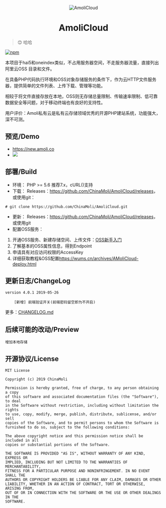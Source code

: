 <p align="center">
<img src="https://github.com/ChinaMoli/AmoliCloud/blob/master/admin/images/Amoli.png" alt="AmoliCloud">
</p>
<h1 align="center">AmoliCloud</h1>

> 😊 哈哈

[![npm](https://img.shields.io/npm/l/dplayer.svg?style=flat-square)](https://github.com/ChinaMoli/AmoliCloud/blob/master/LICENSE)

本项目于hai5和oneindex类似，不占用服务器空间，不走服务器流量，直接列出 阿里云OSS 目录和文件。

在具备PHP代码执行环境和OSS对象存储服务的条件下，作为云HTTP文件服务器，提供简单的文件列表、上传下载、管理等功能。

相较于将文件直接存放在本地，OSS则无存储总量限制、传输速率限制、低可靠数据安全等问题，对于移动终端也有良好的支持性。

用户评价：Amoli私有云是私有云存储领域优秀的开源PHP建站系统，功能强大，深不可测。

## 预览/Demo
*  <https://new.amoli.co>
* ![](https://i.loli.net/2019/05/26/5ce9b3ceca63145762.png)

## 部署/Build
* 环境：
PHP >= 5.6 推荐7.x，cURL()支持
* 下载：
Releases：<https://github.com/ChinaMoli/AmoliCloud/releases>，或使用git：
~~~
# git clone https://github.com/ChinaMoli/AmoliCloud.git
~~~
* 更新：
Releases：<https://github.com/ChinaMoli/AmoliCloud/releases>，或使用git
* 配置OSS服务：
1. 开通OSS服务、新建存储空间、上传文件：[OSS新手入门](https://promotion.aliyun.com/ntms/ossedu2.html)
2. 了解基本的OSS属性信息，得到Endpoint
3. 申请具有对应访问权限的AccessKey
4. 详细获取教程&OSS配置<https://wums.cn/archives/AMoliCloud-deploy.html>

## 更新日志/ChangeLog
```
version 4.0.1 2019-05-26

    [新增] 前端验证开关(前端密码留空即为不开启)
```
更多：[CHANGELOG.md](https://github.com/ChinaMoli/AmoliCloud/blob/master/CHANGELOG.md)

## 后续可能的改动/Preview
```
增加本地存储
```

## 开源协议/License
```
MIT License

Copyright (c) 2019 ChinaMoli

Permission is hereby granted, free of charge, to any person obtaining a copy
of this software and associated documentation files (the "Software"), to deal
in the Software without restriction, including without limitation the rights
to use, copy, modify, merge, publish, distribute, sublicense, and/or sell
copies of the Software, and to permit persons to whom the Software is
furnished to do so, subject to the following conditions:

The above copyright notice and this permission notice shall be included in all
copies or substantial portions of the Software.

THE SOFTWARE IS PROVIDED "AS IS", WITHOUT WARRANTY OF ANY KIND, EXPRESS OR
IMPLIED, INCLUDING BUT NOT LIMITED TO THE WARRANTIES OF MERCHANTABILITY,
FITNESS FOR A PARTICULAR PURPOSE AND NONINFRINGEMENT. IN NO EVENT SHALL THE
AUTHORS OR COPYRIGHT HOLDERS BE LIABLE FOR ANY CLAIM, DAMAGES OR OTHER
LIABILITY, WHETHER IN AN ACTION OF CONTRACT, TORT OR OTHERWISE, ARISING FROM,
OUT OF OR IN CONNECTION WITH THE SOFTWARE OR THE USE OR OTHER DEALINGS IN THE
SOFTWARE.
```
